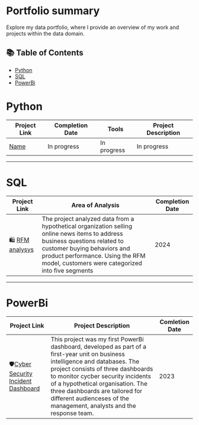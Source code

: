 # Portfolio summary

Explore my data portfolio, where I provide an overview of my work and projects within the data domain.

## 📚 Table of Contents
- [Python](#Python)
- [SQL](#sql)
- [PowerBi](#PowerBi)

# Python

| Project Link | Completion Date | Tools | Project Description | 
|---|---|---|---|
|  [Name](link)| In progress | In progress | In progress |


***

# SQL

| Project Link | Area of Analysis | Completion Date | 
|---|---|---|
|🛍️ [RFM analysys](https://github.com/dk326/Product-performance-and-RFM/tree/main)| The project analyzed data from a hypothetical organization selling online news items to address business questions related to customer buying behaviors and product performance. Using the RFM model, customers were categorized into five segments | 2024 |

***

# PowerBi

| Project Link | Project Description | Comletion Date|
|---|---|---|
|🛡️[Cyber Security Incident Dashboard](https://github.com/dk326/Cyber-Security-Incident-Responses/tree/main)| This project was my first PowerBi dashboard, developed as part of a first-year unit on business intelligence and databases. The project consists of three dashboards to monitor cycber security incidents of a hypothetical organisation. The three dashboards are tailored for different audienceses of the management, analysts and the response team.  | 2023 | 
